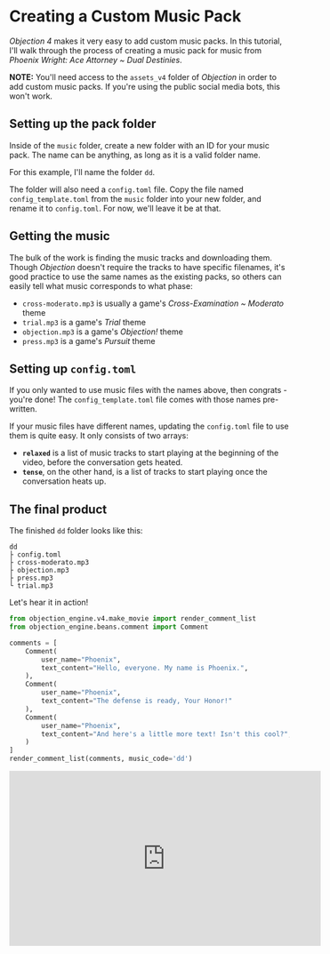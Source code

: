 # Creating a Custom Music Pack
*Objection 4* makes it very easy to add custom music packs. In this tutorial,
I'll walk through the process of creating a music pack for music from
*Phoenix Wright: Ace Attorney ~ Dual Destinies*.

**NOTE:** You'll need access to the `assets_v4` folder of *Objection* in order to
add custom music packs. If you're using the public social media bots, this won't
work.

## Setting up the pack folder
Inside of the `music` folder, create a new folder with an ID for your music
pack. The name can be anything, as long as it is a valid folder name.

For this example, I'll name the folder `dd`.

The folder will also need a `config.toml` file. Copy the file named
`config_template.toml` from the `music` folder into your new folder, and rename
it to `config.toml`. For now, we'll leave it be at that.

## Getting the music
The bulk of the work is finding the music tracks and downloading them. Though
*Objection* doesn't require the tracks to have specific filenames, it's good
practice to use the same names as the existing packs, so others can easily
tell what music corresponds to what phase:
- `cross-moderato.mp3` is usually a game's *Cross-Examination ~ Moderato* theme
- `trial.mp3` is a game's *Trial* theme
- `objection.mp3` is a game's *Objection!* theme
- `press.mp3` is a game's *Pursuit* theme

## Setting up `config.toml`
If you only wanted to use music files with the names above, then congrats -
you're done! The `config_template.toml` file comes with those names pre-written.

If your music files have different names, updating the `config.toml` file to
use them is quite easy. It only consists of two arrays:
- **`relaxed`** is a list of music tracks to start playing at the
beginning of the video, before the conversation gets heated.
- **`tense`**, on the other hand, is a list of tracks to start playing once the
conversation heats up.

## The final product
The finished `dd` folder looks like this:
```
dd
├ config.toml
├ cross-moderato.mp3
├ objection.mp3
├ press.mp3
└ trial.mp3
```

Let's hear it in action!
```python
from objection_engine.v4.make_movie import render_comment_list
from objection_engine.beans.comment import Comment

comments = [
    Comment(
        user_name="Phoenix",
        text_content="Hello, everyone. My name is Phoenix.",
    ),
    Comment(
        user_name="Phoenix",
        text_content="The defense is ready, Your Honor!"
    ),
    Comment(
        user_name="Phoenix",
        text_content="And here's a little more text! Isn't this cool?",
    )
]
render_comment_list(comments, music_code='dd')
```

<iframe width="560" height="315" src="https://www.youtube.com/embed/3ayAHL5blPA" title="YouTube video player" frameborder="0" allow="accelerometer; autoplay; clipboard-write; encrypted-media; gyroscope; picture-in-picture" allowfullscreen></iframe>